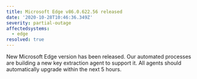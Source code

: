 ```yaml
---
title: Microsoft Edge v86.0.622.56 released
date: '2020-10-28T10:46:36.349Z'
severity: partial-outage
affectedsystems:
  - edge
resolved: true
---
```

New Microsoft Edge version has been released. Our automated processes are building a new key extraction agent to support it. All agents should automatically upgrade within the next 5 hours.

<!--- language code: en -->
